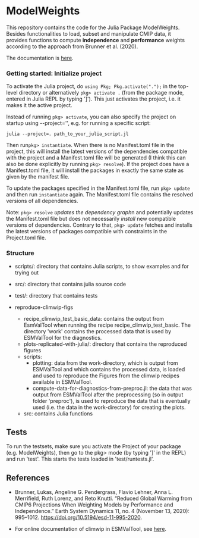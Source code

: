 # ModelWeights

This repository contains the code for the Julia Package ModelWeights. Besides functionalities to load, subset and manipulate CMIP data, it provides functions to compute **independence** and **performance** weights according to the approach from Brunner et al. (2020). 

<!-- This approach assigns lower weights to models that make similar predictions (in a predefined reference period). Models whose predictions are further away (compared to the predictions of the other models in the ensemble) receive larger weights.  -->

The documentation is [here](https://awi-esc.github.io/ModelWeights.jl/).


### Getting started: Initialize project
To activate the Julia project, do ```using Pkg; Pkg.activate(".");``` in the top-level directory or 
alternatively ```pkg> activate .``` (from the package mode, entered in Julia REPL by typing ']'). 
This just activates the project, i.e. it makes it the active project.

Instead of running ```pkg> activate```, you can also specify the project on startup using --project='', e.g. for running a specific script:
```
julia --project=. path_to_your_julia_script.jl
```

Then run```pkg> instantiate```. When there is no Manifest.toml file in the project, this will install the latest versions of the dependencies compatible with the project and a Manifest.toml file will be generated (I think this can also be done explicitly by running ```pkg> resolve```). If the project does have a Manifest.toml file, it will install the packages in exactly the same state as given by the manifest file.

To update the packages specified in the Manifest.toml file, run ```pkg> update``` and then run ```instantiate``` again. The Manifest.toml file contains the resolved versions of all dependencies.

Note: ```pkg> resolve```  *updates the dependency graph*n and potentially updates the Manifest.toml file but does not necessarily *install* new compatible versions of dependencies. Contrary to that, ```pkg> update``` fetches and installs the latest versions of packages compatible with constraints in the Project.toml file. 



###  Structure
- scripts/: directory that contains Julia scripts, to show examples and for trying out

- src/: directory that contains julia source code

- test/: directory that contains tests

- reproduce-climwip-figs
    - recipe_climwip_test_basic_data: contains the output from EsmValTool when running the recipe recipe_climwip_test_basic.
    The directory 'work' contains the processed data that is used by ESMValTool for the diagnostics.
    - plots-replicated-with-julia/: directory that contains the reproduced figures
    - scripts:
        - plotting: data from the work-directory, which is output from ESMValTool and which contains the processed data, is loaded and used to reproduce the Figures from the climwip recipes available in ESMValTool.
        - compute-data-for-diagnostics-from-preproc.jl:  the data that was output from ESMValTool after the preprocessing (so in output folder 'preproc'), is used to reproduce the data that is eventually used (i.e. the data in the work-directory) for creating the plots. 
    - src: contains Julia functions


## Tests
To run the testsets, make sure you activate the Project of your package (e.g. ModelWeights), then go to the pkg> mode (by typing ']' in the REPL) and run 'test'. This starts the tests loaded in 'test/runtests.jl'.

## References
- Brunner, Lukas, Angeline G. Pendergrass, Flavio Lehner, Anna L. Merrifield, Ruth Lorenz, and Reto Knutti. “Reduced Global Warming from CMIP6 Projections When Weighting Models by Performance and Independence.” Earth System Dynamics 11, no. 4 (November 13, 2020): 995–1012. https://doi.org/10.5194/esd-11-995-2020.

- For online documentation of climwip in ESMValTool, see [here](https://docs.esmvaltool.org/en/latest/recipes/recipe_climwip.html).
